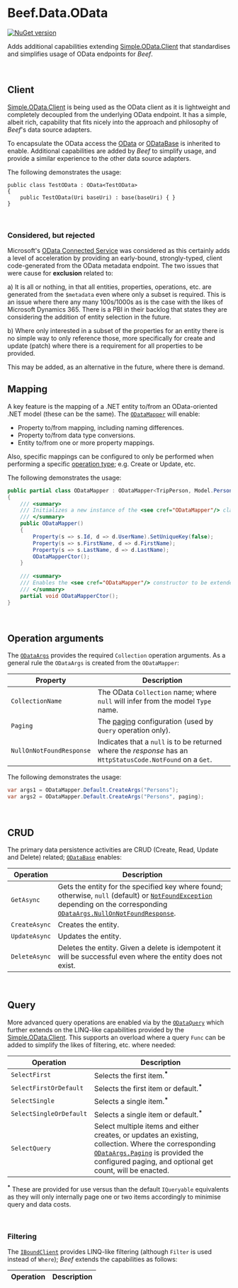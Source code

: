 # Beef.Data.OData

[![NuGet version](https://badge.fury.io/nu/Beef.Data.OData.svg)](https://badge.fury.io/nu/Beef.Data.OData)

Adds additional capabilities extending	[Simple.OData.Client](https://github.com/simple-odata-client/Simple.OData.Client/) that standardises and simplifies usage of OData endpoints for _Beef_.

</br>

## Client

[Simple.OData.Client](https://github.com/simple-odata-client/Simple.OData.Client/) is being used as the OData client as it is lightweight and completely decoupled from the underlying OData endpoint. It has a simple, albeit rich, capability that fits nicely into the approach and philosophy of _Beef_'s data source adapters.

To encapsulate the OData access the [OData](./ODataBase.cs) or [ODataBase](./ODataBase.cs) is inherited to enable. Additional capabilities are added by _Beef_ to simplify usage, and provide a similar experience to the other data source adapters.

The following demonstrates the usage:

``` charp
public class TestOData : OData<TestOData>
{
    public TestOData(Uri baseUri) : base(baseUri) { }
}
```

</br>

### Considered, but rejected

Microsoft's [OData Connected Service](https://docs.microsoft.com/en-us/odata/client/getting-started) was considered as this certainly adds a level of acceleration by providing an early-bound, strongly-typed, client code-generated from the OData metadata endpoint. The two issues that were cause for **exclusion** related to:

a) It is all or nothing, in that all entities, properties, operations, etc. are generated from the `$metadata` even where only a subset is required. This is an issue where there any many 100s/1000s as is the case with the likes of Microsoft Dynamics 365. There is a PBI in their backlog that states they are considering the addition of entity selection in the future.

b) Where only interested in a subset of the properties for an entity there is no simple way to only reference those, more specifically for create and update (patch) where there is a requirement for all properties to be provided.

This may be added, as an alternative in the future, where there is demand.

## Mapping

A key feature is the mapping of a .NET entity to/from an OData-oriented .NET model (these can be the same). The [`ODataMapper`](./ODataMapper.cs) will enable:
- Property to/from mapping, including naming differences.
- Property to/from data type conversions.
- Entity to/from one or more property mappings.

Also, specific mappings can be configured to only be performed when performing a specific [operation type](../Beef.Core/Mapper/OperationTypes.cs); e.g. Create or Update, etc.

The following demonstrates the usage:

``` csharp
public partial class ODataMapper : ODataMapper<TripPerson, Model.Person, ODataMapper>
{
    /// <summary>
    /// Initializes a new instance of the <see cref="ODataMapper"/> class.
    /// </summary>
    public ODataMapper()
    {
        Property(s => s.Id, d => d.UserName).SetUniqueKey(false);
        Property(s => s.FirstName, d => d.FirstName);
        Property(s => s.LastName, d => d.LastName);
        ODataMapperCtor();
    }
    
    /// <summary>
    /// Enables the <see cref="ODataMapper"/> constructor to be extended.
    /// </summary>
    partial void ODataMapperCtor();
}
``` 

</br>

## Operation arguments

The [`ODataArgs`](./ODataArgs.cs) provides the required `Collection` operation arguments. As a general rule the `ODataArgs` is created from the `ODataMapper`:

Property | Description
-|-
`CollectionName` | The OData `Collection` name; where `null` will infer from the model `Type` name.
`Paging` | The [paging](../Beef.Core/Entities/PagingResult.cs) configuration (used by `Query` operation only).
`NullOnNotFoundResponse` | Indicates that a `null` is to be returned where the *response* has an `HttpStatusCode.NotFound` on a `Get`.

The following demonstrates the usage:

``` csharp
var args1 = ODataMapper.Default.CreateArgs("Persons");
var args2 = ODataMapper.Default.CreateArgs("Persons", paging);
```

<br/>

## CRUD

The primary data persistence activities are CRUD (Create, Read, Update and Delete) related; [`ODataBase`](./ODataBase.cs) enables:

Operation | Description
-|-
`GetAsync` | Gets the entity for the specified key where found; otherwise, `null` (default) or [`NotFoundException`](../Beef.Core/NotFoundException.cs) depending on the corresponding [`ODataArgs.NullOnNotFoundResponse`](./ODataArgs.cs).
`CreateAsync` | Creates the entity.
`UpdateAsync` | Updates the entity.
`DeleteAsync` | Deletes the entity. Given a delete is idempotent it will be successful even where the entity does not exist.

<br/>

## Query

More advanced query operations are enabled via by the [`ODataQuery`](./ODataQuery.cs) which further extends on the LINQ-like capabilities provided by the [Simple.OData.Client](https://github.com/simple-odata-client/Simple.OData.Client/). This supports an overload where a query `Func` can be added to simplify the likes of filtering, etc. where needed:

Operation | Description
-|-
`SelectFirst` | Selects the first item.**<sup>*</sup>** 
`SelectFirstOrDefault` | Selects the first item or default.**<sup>*</sup>**
`SelectSingle` | Selects a single item.**<sup>*</sup>**
`SelectSingleOrDefault` | Selects a single item or default.**<sup>*</sup>**
`SelectQuery` | Select multiple items and either creates, or updates an existing, collection. Where the corresponding [`ODataArgs.Paging`](./ODataArgs.cs) is provided the configured paging, and optional get count, will be enacted.

**<sup>*</sup>** These are provided for use versus than the default `IQueryable` equivalents as they will only internally page one or two items accordingly to minimise query and data costs.

</br> 

### Filtering

The [`IBoundClient`]() provides LINQ-like filtering (although `Filter` is used instead of `Where`); _Beef_ extends the capabilities as follows:

Operation | Description
-|-
